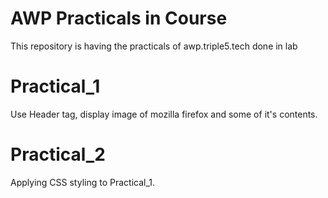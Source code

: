 # AWP Practicals in Course
This repository is having the practicals of awp.triple5.tech done in lab
# Practical_1
Use Header tag, display image of mozilla firefox and some of it's contents.
# Practical_2
Applying CSS styling to Practical_1.
